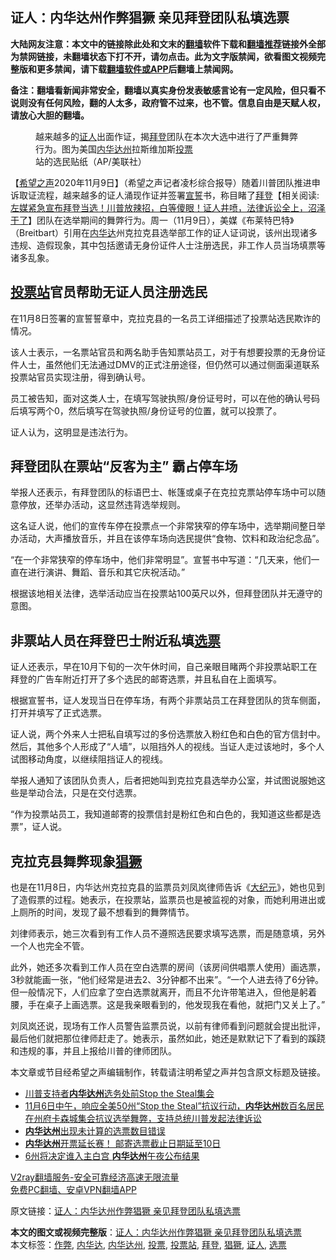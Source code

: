  <h2>证人：内华达州作弊猖獗 亲见拜登团队私填选票</h2> <p class="notice"><b>大陆网友注意：本文中的链接除此处和文末的<a href="https://github.com/bannedbook/fanqiang" >翻墙</a>软件下载和<a href="https://github.com/killgcd/justmysocks/blob/master/README.md">翻墙推荐</a>链接外全部为禁网链接，未翻墙状态下打不开，请勿点击。此为文字版禁闻，欲看图文视频完整版和更多禁闻，请下载<a href="https://github.com/bannedbook/fanqiang">翻墙软件或APP</a>后翻墙上禁闻网。</p><p>备注：翻墙看新闻非常安全，翻墙以真实身份发表敏感言论有一定风险，但只看不说则没有任何风险，翻的人太多，政府管不过来，也不管。信息自由是天赋人权，请放心大胆的翻墙。</b></p>  <div class="entry"> <figure><figcaption>越来越多的<a href="https://www.bannedbook.org/bnews/tag/%E8%AF%81%E4%BA%BA/" class="st_tag internal_tag" rel="tag" title="标签 证人 下的日志">证人</a>出面作证，揭<a href="https://www.bannedbook.org/bnews/tag/%e6%8b%9c%e7%99%bb/" class="st_tag internal_tag" rel="tag" title="标签 拜登 下的日志">拜登</a>团队在本次大选中进行了严重舞弊行为。图为美国<a href="https://www.bannedbook.org/bnews/tag/%E5%86%85%E5%8D%8E%E8%BE%BE%E5%B7%9E/" class="st_tag internal_tag" rel="tag" title="标签 内华达州 下的日志">内华达州</a>拉斯维加斯<a href="https://www.bannedbook.org/bnews/tag/%E6%8A%95%E7%A5%A8/" class="st_tag internal_tag" rel="tag" title="标签 投票 下的日志">投票</a>站的选民贴纸（AP/美联社）</figcaption></figure> <p>【<span class='wp_keywordlink_affiliate'><a href="https://www.soundofhope.org" title="希望之声" target="_blank">希望之声</a></span>2020年11月9日】（希望之声记者凌杉综合报导）随着川普团队推进申诉取证流程，越来越多的证人涌现作证并签署<span class='wp_keywordlink'><a href="https://www.bannedbook.org/forum5/topic17.html" title="宣誓与预言" target="_blank">宣誓</a></span>书，称目睹了<span class='wp_keywordlink'><a href="https://www.bannedbook.org/bnews/comments/20201018/1415809.html" title="“硬盘门”再爆：拿中共华信10％股的“大人物”正是拜登" target="_blank">拜登</a></span>【相关阅读:<a href='https://www.bannedbook.org/bnews/bannedvideo/20201108/1427782.html' target='_blank'>左媒紧急宣布拜登当选！川普放辣招，白等傻眼！证人井喷，法律诉讼全上，沼泽干了</a>】团队在选举期间的舞弊行为。周一（11月9日），美媒《布莱特巴特》（Breitbart）引用在<a href="https://www.bannedbook.org/bnews/tag/%E5%86%85%E5%8D%8E%E8%BE%BE/" class="st_tag internal_tag" rel="tag" title="标签 内华达 下的日志">内华达</a>州克拉克县选举部工作的证人证词说，该州出现诸多违规、造假现象，其中包括邀请无身份证件人士注册选民，非工作人员当场填票等诸多乱象。</p> <h2><strong><a href="https://www.bannedbook.org/bnews/tag/%E6%8A%95%E7%A5%A8%E7%AB%99/" class="st_tag internal_tag" rel="tag" title="标签 投票站 下的日志">投票站</a>官员帮助无证人员注册选民</strong></h2> <p>在11月8日签署的宣誓誓章中，克拉克县的一名员工详细描述了投票站选民欺诈的情况。</p> <p>该人士表示，一名票站官员和两名助手告知票站员工，对于有想要投票的无身份证件人士，虽然他们无法通过DMV的正式注册途径，但仍然可以通过侧面渠道联系投票站官员实现注册，得到确认号。</p> <p>员工被告知，面对这类人士，在填写驾驶执照/身份证号时，可以在他的确认号码后填写两个0，然后填写在驾驶执照/身份证号的位置，就可以投票了。</p> <p>证人认为，这明显是违法行为。</p>  <h2><strong>拜登团队在票站“反客为主” 霸占停车场</strong></h2> <p>举报人还表示，有拜登团队的标语巴士、帐篷或桌子在克拉克票站停车场中可以随意停放，还举办活动，这显然违背选举规则。</p> <p>这名证人说，他们的宣传车停在投票点一个非常狭窄的停车场中，选举期间整日举办活动，大声播放音乐，并且在该停车场向选民提供“食物、饮料和政治纪念品”。</p> <p>“在一个非常狭窄的停车场中，他们非常明显”。宣誓书中写道：“几天来，他们一直在进行演讲、舞蹈、音乐和其它庆祝活动。”</p> <p>根据该地相关法律，选举活动应当在投票站100英尺以外，但拜登团队并无遵守的意图。</p> <h2><strong>非票站人员在拜登巴士附近私填<a href="https://www.bannedbook.org/bnews/tag/%E9%80%89%E7%A5%A8/" class="st_tag internal_tag" rel="tag" title="标签 选票 下的日志">选票</a></strong></h2> <p>证人还表示，早在10月下旬的一次午休时间，自己亲眼目睹两个非投票站职工在拜登的广告车附近打开了多个选民的邮寄选票，并且私自在上面填写。</p>  <p>根据宣誓书，证人发现当日在停车场，有两个非票站员工在拜登团队的货车侧面，打开并填写了正式选票。</p> <p>证人说，两个外来人士把私自填写过的多份选票放入粉红色和白色的官方信封中。然后，其他多个人形成了“人墙”，以阻挡外人的视线。当证人走过该地时，多个人试图移动角度，以继续阻挡证人的视线。</p> <p>举报人通知了该团队负责人，后者把她叫到克拉克县选举办公室，并试图说服她这些是举动合法，只是在交付选票。</p> <p>“作为投票站员工，我知道邮寄的投票信封是粉红色和白色的，我知道这些都是选票”，证人说。</p> <h2><strong>克拉克县舞弊现象<a href="https://www.bannedbook.org/bnews/tag/%E7%8C%96%E7%8D%97/" class="st_tag internal_tag" rel="tag" title="标签 猖獗 下的日志">猖獗</a></strong></h2> <p>也是在11月8日，内华达州克拉克县的监票员刘凤岚律师告诉《<span class='wp_keywordlink_affiliate'><a href="http://www.epochtimes.com/" title="大纪元" target="_blank">大纪元</a></span>》，她也见到了造假票的过程。她表示，在投票站，监票员也是被监视的对象，而她利用进出或上厕所的时间，发现了最不想看到的舞弊情节。</p>  <p>刘律师表示，她三次看到有工作人员不遵照选民要求填写选票，而是随意填，另外一个人也完全不管。</p> <p>此外，她还多次看到工作人员在空白选票的房间（该房间供唱票人使用）画选票，3秒就能画一张，“他们经常是进去2、3分钟都不出来”。“一个人进去待了6分钟。但一般情况下，人们应拿了空白选票就离开，而且不允许带笔进入，但他是躬着腰，手在桌子上画选票。这是我亲眼看到的，他发现我在看他，就把门又关上了。”</p> <p>刘凤岚还说，现场有工作人员警告监票员说，以前有律师看到问题就会提出批评，最后他们就把那位律师赶走了。她表示，虽然如此，她还是默默记下了看到的蹊跷和违规的事，并且上报给川普的律师团队。</p> <p>本文章或节目经希望之声编辑制作，转载请注明希望之声并包含原文标题及链接。</p> <ul class='op-related-articles' title='相关阅读'> <li><a href='https://www.bannedbook.org/bnews/bannedvideo/20201108/1427927.html' target='_blank'>川普支持者<b>内华达州</b>选务处前Stop the Steal集会</a></li> <li><a href='https://www.bannedbook.org/bnews/bannedvideo/20201108/1427811.html' target='_blank'>11月6日中午，响应全美50州“Stop the Steal”抗议行动，<b>内华达州</b>数百名居民在州府卡森城集会抗议选举舞弊，支持总统川普发起法律诉讼</a></li> <li><a href='https://www.bannedbook.org/bnews/bannedvideo/20201108/1427557.html' target='_blank'><b>内华达州</b>出现未计算的选票数目错误</a></li> <li><a href='https://www.bannedbook.org/bnews/cnnews/20201107/1427067.html' target='_blank'><b>内华达州</b>开票延长赛！ 邮寄选票截止日期延至10日</a></li> <li><a href='https://www.bannedbook.org/bnews/taiwannews/20201106/1426631.html' target='_blank'>6州将决定谁入主白宫 <b>内华达州</b>午夜公布结果</a></li> </ul> <p class="texttj"> <a href="https://www.bannedbook.org/forum23/topic22702.html" target="_blank">V2ray翻墙服务-安全可靠经济高速无限流量</a><br/> <a href="https://github.com/bannedbook/fanqiang/wiki/%E7%A6%81%E9%97%BB%E7%BD%91%E5%AE%89%E5%8D%93%E7%BF%BB%E5%A2%99%E6%96%B0%E9%97%BBAPP" target="_blank">免费PC翻墙、安卓VPN翻墙APP</a></p><p>原文链接：<a class="src_link"  href="https://www.soundofhope.org/post/441046" target="_blank">证人：内华达州作弊猖獗 亲见拜登团队私填选票</a></p> <a name='sharetosocial'></a>       <div><b>本文的图文或视频完整版</b>：<a href='https://www.bannedbook.org/bnews/comments/20201110/1428809.html'>证人：内华达州作弊猖獗 亲见拜登团队私填选票</a></div>  </div><!--END ENTRY--> <div class="postfooter"> <div>本文标签：<a href="https://www.bannedbook.org/bnews/tag/%e4%bd%9c%e5%bc%8a/" rel="tag">作弊</a>, <a href="https://www.bannedbook.org/bnews/tag/%E5%86%85%E5%8D%8E%E8%BE%BE/" rel="tag">内华达</a>, <a href="https://www.bannedbook.org/bnews/tag/%E5%86%85%E5%8D%8E%E8%BE%BE%E5%B7%9E/" rel="tag">内华达州</a>, <a href="https://www.bannedbook.org/bnews/tag/%E6%8A%95%E7%A5%A8/" rel="tag">投票</a>, <a href="https://www.bannedbook.org/bnews/tag/%E6%8A%95%E7%A5%A8%E7%AB%99/" rel="tag">投票站</a>, <a href="https://www.bannedbook.org/bnews/tag/%e6%8b%9c%e7%99%bb/" rel="tag">拜登</a>, <a href="https://www.bannedbook.org/bnews/tag/%E7%8C%96%E7%8D%97/" rel="tag">猖獗</a>, <a href="https://www.bannedbook.org/bnews/tag/%E8%AF%81%E4%BA%BA/" rel="tag">证人</a>, <a href="https://www.bannedbook.org/bnews/tag/%E9%80%89%E7%A5%A8/" rel="tag">选票</a></div>  </div><!--END POSTFOOTER--> 